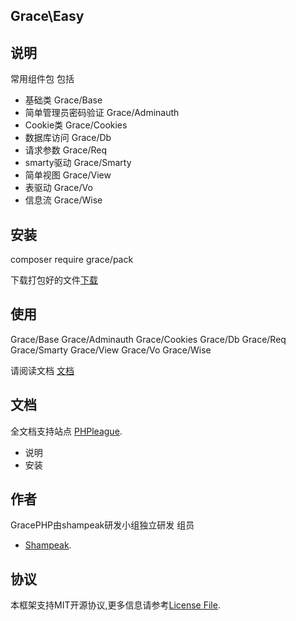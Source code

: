 ## Grace\Easy

## 说明

常用组件包
包括

- 基础类             Grace/Base
- 简单管理员密码验证 Grace/Adminauth
- Cookie类           Grace/Cookies
- 数据库访问         Grace/Db
- 请求参数           Grace/Req
- smarty驱动         Grace/Smarty
- 简单视图           Grace/View
- 表驱动             Grace/Vo
- 信息流             Grace/Wise

## 安装

composer require grace/pack

下载打包好的文件[下载](https://github.com/shampeak/GracePack/archive/master.zip)

## 使用

Grace/Base
Grace/Adminauth
Grace/Cookies
Grace/Db
Grace/Req
Grace/Smarty
Grace/View
Grace/Vo
Grace/Wise

请阅读文档 [文档](https://github.com/shampeak/GracePack/tree/master/docs)

## 文档

全文档支持站点  [PHPleague](http://doc.phpleague.cn).

- 说明
- 安装


## 作者

GracePHP由shampeak研发小组独立研发
组员
- [Shampeak](https://github.com/shampeak/).


## 协议

本框架支持MIT开源协议,更多信息请参考[License File](https://github.com/shampeak/GracePHP/blob/master/LICENSE.md).

